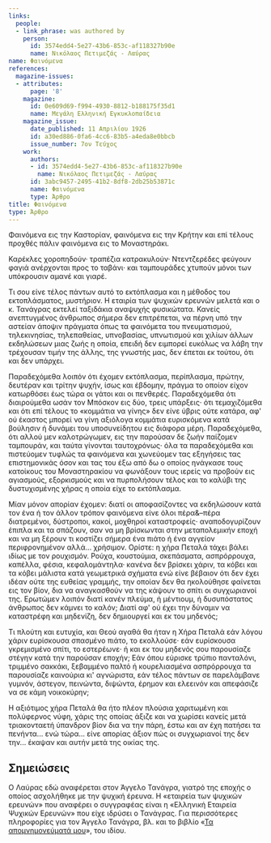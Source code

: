```yaml
---
links:
  people:
  - link_phrase: was authored by
    person:
      id: 3574edd4-5e27-43b6-853c-af118327b90e
      name: Νικόλαος Πετιμεζάς - Λαύρας
name: Φαινόμενα
references:
  magazine-issues:
  - attributes:
      page: '8'
    magazine:
      id: 0e609d69-f994-4930-8812-b188175f35d1
      name: Μεγάλη Ελληνική Εγκυκλοπαίδεια
    magazine_issue:
      date_published: 11 Απριλίου 1926
      id: a30ed886-0fa6-4cc6-83b5-a4eda8e0bbcb
      issue_number: 7ον Τεύχος
    work:
      authors:
      - id: 3574edd4-5e27-43b6-853c-af118327b90e
        name: Νικόλαος Πετιμεζάς - Λαύρας
      id: 3abc9457-2495-41b2-8df8-2db25b53871c
      name: Φαινόμενα
      type: Άρθρο
title: Φαινόμενα
type: Άρθρο
---
```


<main class="content" itemprop="text">
<p>Φαινόμενα εις την Καστορίαν, φαινόμενα εις την Κρήτην και επί τέλους προχθές πάλιν φαινόμενα εις το Μοναστηράκι.</p>

<p>Καρέκλες χοροπηδούν· τραπέζια κατρακυλούν· Ντεντζερέδες φεύγουν φαγιά ανέρχονται προς το ταβάνι· και ταμπουράδες χτυπούν
μόνοι των υπόκρουσιν αμανέ και γιαρέ.</p>

<p>Τι σου είνε τέλος πάντων αυτό το εκτόπλασμα και η μέθοδος του εκτοπλάσματος, μυστήριον. Η εταιρία των ψυχικών ερευνών
μελετά και ο κ. Τανάγρας εκτελεί ταξιδάκια αναψυχής φυσικώτατα. Κανείς ανεπτυγμένος άνθρωπος σήμερα δεν επιτρέπεται, να
πέρνη υπό την αστείαν άποψιν πράγματα όπως τα φαινόμετα του πνευματισμού, τηλεκινησίας, τηλεπαθείας, υπνοβασίας,
υπνωτισμού και χιλίων άλλων εκδηλώσεων μιας ζωής η οποία, επειδή δεν ειμπορεί ευκόλως να λάβη την τρέχουσαν τιμήν της
άλλης, της γνωστής μας, δεν έπεται εκ τούτου, ότι και δεν υπάρχει.</p>

<p>Παραδεχόμεθα λοιπόν ότι έχομεν εκτόπλασμα, περίπλασμα, πρώτην, δευτέραν και τρίτην ψυχήν, ίσως και έβδομην, πράγμα το
οποίον είχον κατωρθόσει έως τώρα οι γάτοι και οι πενθερές. Παραδεχόμεθα ότι διαιρούμεθα ωσάν τον Μπόσκον εις δύο, τρεις
υπάρξεις· ότι τεμαχιζόμεθα και ότι επί τέλους το «κομμάτια να γίνης» δεν είνε ύβρις ούτε κατάρα, αφ' ού έκαστος μπορεί
να γίνη αξιόλογα κομμάτια ευρισκόμενα κατά βούλησιν ή δυνάμει του υποσυνείδητου εις διάφορα μέρη. Παραδεχόμεθα, ότι
αλλού μεν καλοτρώγωμεν, εις την παρούσαν δε ζωήν παίζομεν ταμπουράν, και ταύτα γίνονται ταυτοχρόνως· όλα τα παραδεχόμεθα
και πιστεύομεν τυφλώς τα φαινόμενα και χωνεύομεν τας εξηγήσεις τας επιστημονικάς όσον και τας του έξω από δω ο οποίος
ηνάγκασε τους κατοίκους του Μοναστηρακίου να φωνάξουν τους ιερείς να προβούν εις αγιασμούς, εξορκισμούς και να
πυρπολήσουν τέλος και το καλύβι της δυστυχισμένης χήρας η οποία είχε το εκτόπλασμα.</p>

<p>Μίαν μόνον απορίαν έχομεν: διατί οι αποφασίζοντες να εκδηλώσουν κατά τον ένα ή τον άλλον τρόπον φαινόμενα είνε όλοι
πέρα&amp;&ndash;πέρα διατρεμένοι, δύστροποι, κακοί, μοχθηροί καταστροφείς· αναποδογυρίζουν έπιπλα και τα σπάζουν, σαν να μη
βρίσκωνται στην μεταπολεμικήν εποχή και να μη ξέρουν τι κοστίζει σήμερα ένα πιάτο ή ένα αγγείον περιφρονημένον αλλά...
χρήσιμον. Ορίστε: η χήρα Πεταλά τάχει βάλει ιδίως με τον ρουχισμόν. Ρούχα, κουστούμια, σκεπάσματα, ασπρόρρουχα, καπέλλα,
φέσια, κεφαλομάντηλα· κανένα δεν βρίσκει χάριν, τα κόβει και τα κόβει μάλιστα κατά γεωμετρικά σχήματα ενώ είνε βέβαιον
ότι δεν έχει ιδέαν ούτε της ευθείας γραμμής, την οποίαν δεν θα ηκολούθησε φαίνεται εις τον βίον, δια να αναγκασθούν να
της κάψουν το σπίτι οι συγχωριανοί της. Ερωτώμεν λοιπόν διατί κανέν πλεύμα, ή μέντιουμ, ή δυσυπόστατος άνθρωπος δεν
κάμνει το καλόν; Διατί αφ' ού έχει την δύναμιν να καταστρέφη και μηδενίζη, δεν δημιουργεί και εκ του μηδενός;</p>

<p>Τι πλούτη και ευτυχία, και Θεού αγαθά θα ήταν η Χήρα Πεταλά εάν λόγου χάριν ευρίσκουσα σπασμένο πιάτο, το εκολλούσε· εάν
ευρίσκουσα γκρεμισμένο σπίτι, το εστερέωνε· ή και εκ του μηδενός σου παρουσίαζε στέγην κατά την παρούσαν εποχήν; Εάν
όπου εύρισκε τρύπιο πανταλόνι, τριμμένο σακκάκι, ξεβαμμένο παλτό ή κουρελιασμένα ασπρόρρουχα τα παρουσίαζε καινούρια κι'
αγνώριστα, εάν τέλος πάντων σε παρελάμβανε γυμνόν, άστεγον, πεινώντα, διψώντα, έρημον και ελεεινόν και απεφάσιζε να σε
κάμη νοικοκύρην;</p>

<p>Η αξιότιμος χήρα Πεταλά θα ήτο πλέον πλούσια χαριτωμένη και πολύφερνος νύφη, χάρις της οποίας άξιζε και να χωρίσει
κανείς μετά τριακονταετή ύπανδρον βίον δια να την πάρη, έστω και αν έχη πατήσει τα πενήντα... ενώ τώρα... είνε απορίας
άξιον πώς οι συγχωριανοί της δεν την... έκαψαν και αυτήν μετά της οικίας της.</p>
</main>
<section class="notes">
<h2>Σημειώσεις</h2>

<p>Ο Λαύρας εδώ αναφέρεται στον Άγγελο Τανάγρα, γιατρό της εποχής ο οποίος ασχολήθηκε με την ψυχική έρευνα. Η «εταιρεία των
ψυχικών ερευνών» που αναφέρει ο συγγραφέας είναι η «Ελληνική Εταιρεία Ψυχικών Ερευνών» που είχε ιδρύσει ο Τανάγρας.
Για περισσότερες πληροφορίες για τον Άγγελο Τανάγρα, βλ. και το βιβλίο 
«<a href="/books/5cb211d5-b376-4174-8079-dbf05323b411/?Τα απομνημονεύματά μου">Τα απομνημονεύματά μου</a>», του ιδίου.</p>
</section>
